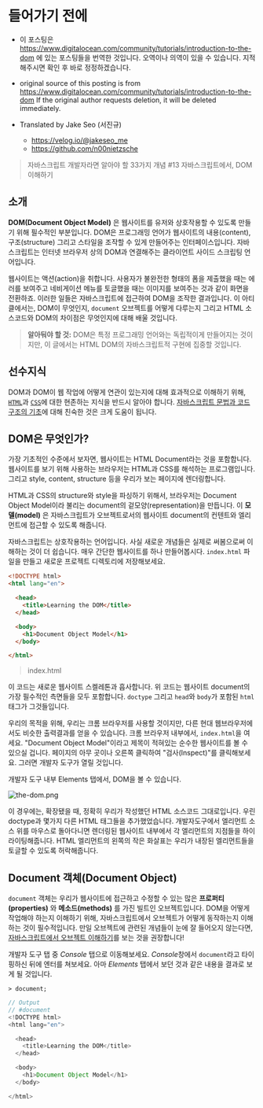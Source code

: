 # 들어가기 전에
- 이 포스팅은 https://www.digitalocean.com/community/tutorials/introduction-to-the-dom 에 있는 포스팅들을 번역한 것입니다. 오역이나 의역이 있을 수 있습니다. 지적해주시면 확인 후 바로 정정하겠습니다.

- original source of this posting is from https://www.digitalocean.com/community/tutorials/introduction-to-the-dom If the original author requests deletion, it will be deleted immediately.

- Translated by Jake Seo (서진규)

	- https://velog.io/@jakeseo_me
	- https://github.com/n00nietzsche

> 자바스크립트 개발자라면 알아야 할 33가지 개념 #13 자바스크립트에서, DOM 이해하기

## 소개

**DOM(Document Object Model)** 은 웹사이트를 유저와 상호작용할 수 있도록 만들기 위해 필수적인 부분입니다. DOM은 프로그래밍 언어가 웹사이트의 내용(content), 구조(structure) 그리고 스타일을 조작할 수 있게 만들어주는 인터페이스입니다. 자바스크립트는 인터넷 브라우저 상의 DOM과 연결해주는 클라이언트 사이드 스크립팅 언어입니다.

웹사이트는 액션(action)을 취합니다. 사용자가 불완전한 형태의 폼을 제출했을 때는 에러를 보여주고 네비게이션 메뉴를 토글했을 때는 이미지를 보여주는 것과 같이 화면을 전환하죠. 이러한 일들은 자바스크립트에 접근하여 DOM을 조작한 결과입니다. 이 아티클에서는, DOM이 무엇인지, `document` 오브젝트를 어떻게 다루는지 그리고 HTML 소스코드와 DOM의 차이점은 무엇인지에 대해 배울 것입니다.

> **알아둬야 할 것:** DOM은 특정 프로그래밍 언어와는 독립적이게 만들어지는 것이지만, 이 글에서는 HTML DOM의 자바스크립트적 구현에 집중할 것입니다.

## 선수지식

DOM과 DOM이 웹 작업에 어떻게 연관이 있는지에 대해 효과적으로 이해하기 위해, [`HTML`](https://developer.mozilla.org/en-US/docs/Web/HTML)과 [`CSS`](https://developer.mozilla.org/en-US/docs/Web/CSS)에 대한 현존하는 지식을 반드시 알아야 합니다. [자바스크립트 문법과 코드 구조의 기초](https://www.digitalocean.com/community/tutorials/understanding-syntax-and-code-structure-in-javascript)에 대해 친숙한 것은 크게 도움이 됩니다.

## DOM은 무엇인가?

가장 기초적인 수준에서 보자면, 웹사이트는 HTML Document라는 것을 포함합니다. 웹사이트를 보기 위해 사용하는 브라우저는 HTML과 CSS를 해석하는 프로그램입니다. 그리고 style, content, structure 등을 우리가 보는 페이지에 렌더링합니다.

HTML과 CSS의 structure와 style을 파싱하기 위해서, 브라우저는 Document Object Model이라 불리는 document의 겉모양(representation)을 만듭니다. 이 **모델(model)** 은 자바스크립트가 오브젝트로서의 웹사이트 document의 컨텐트와 엘리먼트에 접근할 수 있도록 해줍니다.

자바스크립트는 상호작용하는 언어입니다. 사실 새로운 개념들은 실제로 써봄으로써 이해하는 것이 더 쉽습니다. 매우 간단한 웹사이트를 하나 만들어봅시다. `index.html` 파일을 만들고 새로운 프로젝트 디렉토리에 저장해보세요.

```html
<!DOCTYPE html>
<html lang="en">

  <head>
    <title>Learning the DOM</title>
  </head>

  <body>
    <h1>Document Object Model</h1>
  </body>

</html>
```
>index.html

이 코드는 새로운 웹사이트 스켈레톤과 흡사합니다. 위 코드는 웹사이트 document의 가장 필수적인 측면들을 모두 포함합니다. `doctype` 그리고 `head`와 `body`가 포함된 `html`태그가 그것들입니다.

우리의 목적을 위해, 우리는 크롬 브라우저를 사용할 것이지만, 다른 현대 웹브라우저에서도 비슷한 출력결과를 얻을 수 있습니다. 크롬 브라우저 내부에서, `index.html`을 여세요. "Document Object Model"이라고 제목이 적혀있는 순수한 웹사이트를 볼 수 있으실 겁니다. 페이지의 아무 곳이나 오른쪽 클릭하여 "검사(Inspect)"를 클릭해보세요. 그러면 개발자 도구가 열릴 것입니다.

개발자 도구 내부 Elements 탭에서, DOM을 볼 수 있습니다.

![the-dom.png](https://images.velog.io/post-images/jakeseo_me/abb8dca0-6c85-11e9-ba9e-3319126d379a/the-dom.png)

이 경우에는, 확장됐을 때, 정확히 우리가 작성했던 HTML 소스코드 그대로입니다. 우린 doctype과 몇가지 다른 HTML 태그들을 추가했었습니다. 개발자도구에서 엘리먼트 소스 위를 마우스로 돌아다니면 렌더링된 웹사이트 내부에서 각 엘리먼트의 지점들을 하이라이팅해줍니다. HTML 엘리먼트의 왼쪽의 작은 화살표는 우리가 내장된 엘리먼트들을 토글할 수 있도록 허락해줍니다.

## Document 객체(Document Object)

`document` 객체는 우리가 웹사이트에 접근하고 수정할 수 있는 많은 **프로퍼티(properties)** 와 **메소드(methods)** 를 가진 빌트인 오브젝트입니다. DOM을 어떻게 작업해야 하는지 이해하기 위해, 자바스크립트에서 오브젝트가 어떻게 동작하는지 이해하는 것이 필수적입니다. 만일 오브젝트에 관련된 개념들이 눈에 잘 들어오지 않는다면, [자바스크립트에서 오브젝트 이해하기](https://www.digitalocean.com/community/tutorials/understanding-objects-in-javascript)를 보는 것을 권장합니다!

개발자 도구 탭 중 *Console* 탭으로 이동해보세요. *Console*창에서 `document`라고 타이핑하신 뒤에 엔터를 쳐보세요. 아마 *Elements* 탭에서 보던 것과 같은 내용을 결과로 보게 될 것입니다.

`> document;`

```js
// Output
// #document
<!DOCTYPE html>
<html lang="en">

  <head>
    <title>Learning the DOM</title>
  </head>

  <body>
    <h1>Document Object Model</h1>
  </body>

</html>
```

